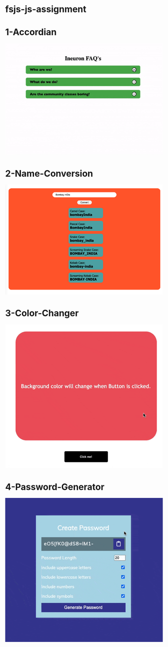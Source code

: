 # fsjs-js-assignment

# 1-Accordian
![1-accordian](./readme_assets/1accordian.gif)

# 2-Name-Conversion
![2-name-conversion](./readme_assets/2-name-conversion.png)

# 3-Color-Changer
![3-Color-change](./readme_assets/3-color-changer.gif)

# 4-Password-Generator
![4-password-generator](./readme_assets/4-password-generator.gif)

